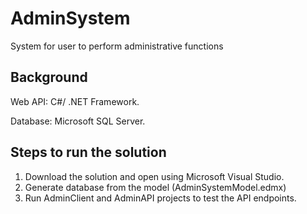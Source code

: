 # AdminSystem
System for user to perform administrative functions

## Background
Web API: C#/ .NET Framework.

Database: Microsoft SQL Server.

## Steps to run the solution
1. Download the solution and open using Microsoft Visual Studio.
2. Generate database from the model (AdminSystemModel.edmx)
3. Run AdminClient and AdminAPI projects to test the API endpoints.

